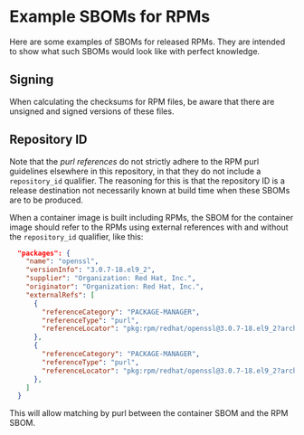 Example SBOMs for RPMs
======================

Here are some examples of SBOMs for released RPMs. They are intended to show
what such SBOMs would look like with perfect knowledge.

Signing
-------

When calculating the checksums for RPM files, be aware that there are unsigned
and signed versions of these files.

Repository ID
-------------

Note that the *purl references* do not strictly adhere to the RPM purl guidelines
elsewhere in this repository, in that they do not include a `repository_id`
qualifier. The reasoning for this is that the repository ID is a release
destination not necessarily known at build time when these SBOMs are to
be produced.

When a container image is built including RPMs, the SBOM for the container
image should refer to the RPMs using external references with and without the
`repository_id` qualifier, like this:

```json
  "packages": {
    "name": "openssl",
    "versionInfo": "3.0.7-18.el9_2",
    "supplier": "Organization: Red Hat, Inc.",
    "originator": "Organization: Red Hat, Inc.",
    "externalRefs": [
      {
        "referenceCategory": "PACKAGE-MANAGER",
        "referenceType": "purl",
        "referenceLocator": "pkg:rpm/redhat/openssl@3.0.7-18.el9_2?arch=x86_64"
      },
      {
        "referenceCategory": "PACKAGE-MANAGER",
        "referenceType": "purl",
        "referenceLocator": "pkg:rpm/redhat/openssl@3.0.7-18.el9_2?arch=x86_64&repository_id=..."
      },
    ]
  }
```

This will allow matching by purl between the container SBOM and the RPM SBOM.
